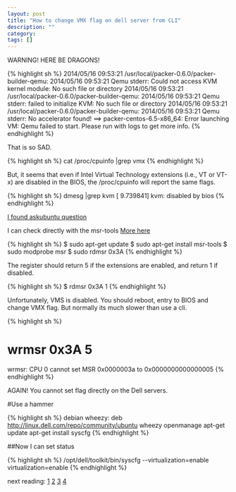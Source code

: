 ```yaml
---
layout: post
title: "How to change VMX flag on dell server from CLI"
description: ""
category: 
tags: []
---
```

WARNING! HERE BE DRAGONS!


 {% highlight sh %}
2014/05/16 09:53:21 /usr/local/packer-0.6.0/packer-builder-qemu:
2014/05/16 09:53:21 Qemu stderr: Could not access KVM kernel module: No
such file or directory
2014/05/16 09:53:21 /usr/local/packer-0.6.0/packer-builder-qemu:
2014/05/16 09:53:21 Qemu stderr: failed to initialize KVM: No such file
or directory
2014/05/16 09:53:21 /usr/local/packer-0.6.0/packer-builder-qemu:
2014/05/16 09:53:21 Qemu stderr: No accelerator found!
==> packer-centos-6.5-x86_64: Error launching VM: Qemu failed to start.
Please run with logs to get more info.
 {% endhighlight %}

That is so SAD.

 {% highlight sh %}
cat /proc/cpuinfo |grep vmx
 {% endhighlight %}

But, it seems that even if Intel Virtual Technology extensions (i.e., VT
or VT-x) are disabled in the BIOS, the /proc/cpuinfo will report the
same flags.


{% highlight sh %}
dmesg |grep kvm
[    9.739841] kvm: disabled by bios
{% endhighlight %}


[I found askubuntu question](http://askubuntu.com/a/104017)

I can check directly with the msr-tools
[More here](http://linux.koolsolutions.com/2009/09/19/howto-using-cpu-msr-tools-rdmsrwrmsr-in-debian-linux/)

{% highlight sh %}
$ sudo apt-get update
$ sudo apt-get install msr-tools
$ sudo modprobe msr
$ sudo rdmsr 0x3A
{% endhighlight %}

The register should return 5 if the extensions are enabled, and return 1 if disabled.


{% highlight sh %}
$ rdmsr 0x3A
1
{% endhighlight %}

Unfortunately, VMS is disabled. You should reboot, entry to BIOS and change VMX flag. But normally its much slower than use a cli.

{% highlight sh %}
# wrmsr 0x3A 5
wrmsr: CPU 0 cannot set MSR 0x0000003a to 0x0000000000000005
{% endhighlight %}

AGAIN! You cannot set flag directly on the Dell servers.

#Use a hammer

{% highlight sh %}
debian wheezy:
deb   http://linux.dell.com/repo/community/ubuntu wheezy openmanage
apt-get   update
apt-get install syscfg
{% endhighlight %}

##Now I can set status

{% highlight sh %}
/opt/dell/toolkit/bin/syscfg --virtualization=enable
virtualization=enable
{% endhighlight %}



next reading:
[1](http://askubuntu.com/questions/103965/how-to-determine-if-cpu-vt-extensions-enabled-in-inbios)
[2](http://stackoverflow.com/questions/6259124/apis-for-querying-and-andsetting-bios-properties)
[3](http://linux.dell.com/wiki/index.php/Syscfg)
[4](http://linux.dell.com/repo/community/debian/)

